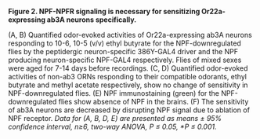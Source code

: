 **Figure 2. NPF-NPFR signaling is necessary for sensitizing Or22a-expressing ab3A neurons specifically.**

(A, B) Quantified odor-evoked activities of Or22a-expressing ab3A neurons responding to 10-6, 10-5 (v/v) ethyl butyrate for the NPF-downregulated flies by the peptidergic neuron-specific 386Y-GAL4 driver and the NPF producing neuron-specific NPF-GAL4 respectively. Flies of mixed sexes were aged for 7-14 days before recordings. (C, D) Quantified odor-evoked activities of non-ab3 ORNs responding to their compatible odorants, ethyl butyrate and methyl acetate respectively, show no change of sensitivity in NPF-downregulated flies. (E) NPF immunostaining (green) for the NPF-downregulated flies show absence of NPF in the brains. (F) The sensitivity of ab3A neurons are decreased by disrupting NPF signal due to ablation of NPF receptor. _Data for (A, B, D, E) are presented as means ± 95% confidence interval, n≥6, two-way ANOVA, P ≤ 0.05, *P ≤ 0.001._